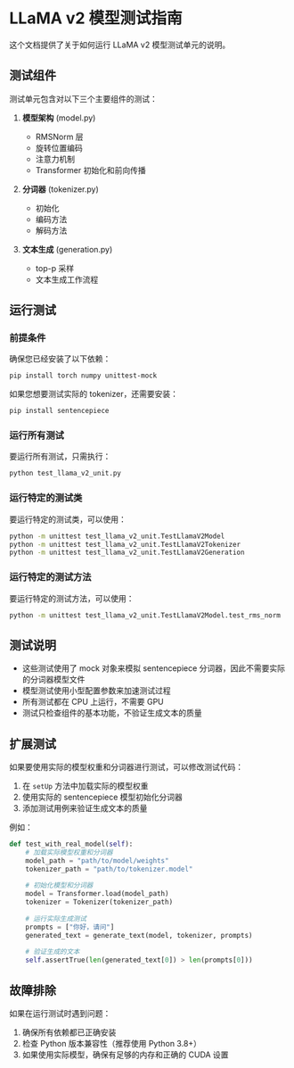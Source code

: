 # LLaMA v2 模型测试指南

这个文档提供了关于如何运行 LLaMA v2 模型测试单元的说明。

## 测试组件

测试单元包含对以下三个主要组件的测试：

1. **模型架构** (model.py)
   - RMSNorm 层
   - 旋转位置编码
   - 注意力机制
   - Transformer 初始化和前向传播

2. **分词器** (tokenizer.py)
   - 初始化
   - 编码方法
   - 解码方法

3. **文本生成** (generation.py)
   - top-p 采样
   - 文本生成工作流程

## 运行测试

### 前提条件

确保您已经安装了以下依赖：

```bash
pip install torch numpy unittest-mock
```

如果您想要测试实际的 tokenizer，还需要安装：

```bash
pip install sentencepiece
```

### 运行所有测试

要运行所有测试，只需执行：

```bash
python test_llama_v2_unit.py
```

### 运行特定的测试类

要运行特定的测试类，可以使用：

```bash
python -m unittest test_llama_v2_unit.TestLlamaV2Model
python -m unittest test_llama_v2_unit.TestLlamaV2Tokenizer
python -m unittest test_llama_v2_unit.TestLlamaV2Generation
```

### 运行特定的测试方法

要运行特定的测试方法，可以使用：

```bash
python -m unittest test_llama_v2_unit.TestLlamaV2Model.test_rms_norm
```

## 测试说明

- 这些测试使用了 mock 对象来模拟 sentencepiece 分词器，因此不需要实际的分词器模型文件
- 模型测试使用小型配置参数来加速测试过程
- 所有测试都在 CPU 上运行，不需要 GPU
- 测试只检查组件的基本功能，不验证生成文本的质量

## 扩展测试

如果要使用实际的模型权重和分词器进行测试，可以修改测试代码：

1. 在 `setUp` 方法中加载实际的模型权重
2. 使用实际的 sentencepiece 模型初始化分词器
3. 添加测试用例来验证生成文本的质量

例如：

```python
def test_with_real_model(self):
    # 加载实际模型权重和分词器
    model_path = "path/to/model/weights"
    tokenizer_path = "path/to/tokenizer.model"
    
    # 初始化模型和分词器
    model = Transformer.load(model_path)
    tokenizer = Tokenizer(tokenizer_path)
    
    # 运行实际生成测试
    prompts = ["你好，请问"]
    generated_text = generate_text(model, tokenizer, prompts)
    
    # 验证生成的文本
    self.assertTrue(len(generated_text[0]) > len(prompts[0]))
```

## 故障排除

如果在运行测试时遇到问题：

1. 确保所有依赖都已正确安装
2. 检查 Python 版本兼容性（推荐使用 Python 3.8+）
3. 如果使用实际模型，确保有足够的内存和正确的 CUDA 设置 